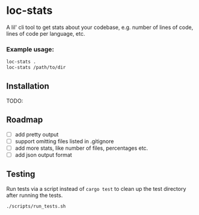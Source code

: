 # loc-stats

A lil' cli tool to get stats about your codebase, e.g. number of lines of code, lines of code per language, etc.

### Example usage:

```bash
loc-stats .
loc-stats /path/to/dir
```

## Installation

TODO:

## Roadmap

- [ ] add pretty output
- [ ] support omitting files listed in .gitignore
- [ ] add more stats, like number of files, percentages etc.
- [ ] add json output format

## Testing

Run tests via a script instead of `cargo test` to clean up the test directory after running the tests.

```bash
./scripts/run_tests.sh
```
